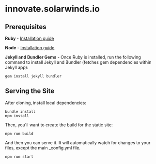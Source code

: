 # innovate.solarwinds.io

## Prerequisites
**Ruby** - [Installation guide](https://www.ruby-lang.org/en/documentation/installation/)

**Node** - [Installation guide](https://nodejs.org/en/download/)

**Jekyll and Bundler Gems** - Once Ruby is installed, run the following command to install Jekyll and Bundler (fetches gem dependencies within Jekyll app):

```
gem install jekyll bundler
```

## Serving the Site
After cloning, install local dependencies:

```
bundle install
npm install
```

Then, you'll want to create the build for the static site:

```
npm run build
```

And then you can serve it. It will automatically watch for changes to your files, except the main _config.yml file.

```
npm run start
```